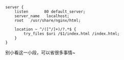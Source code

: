 <!-- Nginx部署多页面应用自动匹配一级路径 -->
<!-- 2023-10-16 -->

```nginx
server {
    listen       80 default_server;
    server_name   localhost;
    root   /usr/share/nginx/html;

    location ~ ^/([^/]+)/?.*$ {
        try_files $uri /$1/index.html /index.html;
    }
}
```

别小看这一小段，可以省很多事情~